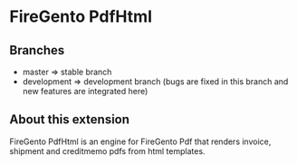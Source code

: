 # FireGento PdfHtml

## Branches

* master => stable branch
* development => development branch (bugs are fixed in this branch and new features are integrated here)

## About this extension

FireGento PdfHtml is an engine for FireGento Pdf that renders invoice, shipment and creditmemo pdfs from html templates.